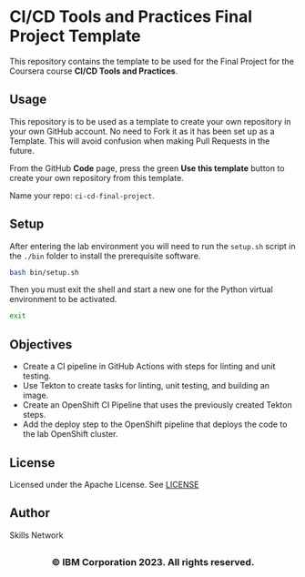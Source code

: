 # CI/CD Tools and Practices Final Project Template

This repository contains the template to be used for the Final Project for the Coursera course **CI/CD Tools and Practices**.

## Usage

This repository is to be used as a template to create your own repository in your own GitHub account. No need to Fork it as it has been set up as a Template. This will avoid confusion when making Pull Requests in the future.

From the GitHub **Code** page, press the green **Use this template** button to create your own repository from this template.

Name your repo: `ci-cd-final-project`.

## Setup

After entering the lab environment you will need to run the `setup.sh` script in the `./bin` folder to install the prerequisite software.

```bash
bash bin/setup.sh
```

Then you must exit the shell and start a new one for the Python virtual environment to be activated.

```bash
exit
```

## Objectives

* Create a CI pipeline in GitHub Actions with steps for linting and unit testing.
* Use Tekton to create tasks for linting, unit testing, and building an image.
* Create an OpenShift CI Pipeline that uses the previously created Tekton steps.
* Add the deploy step to the OpenShift pipeline that deploys the code to the lab OpenShift cluster.


## License

Licensed under the Apache License. See [LICENSE](/LICENSE)

## Author

Skills Network

## <h3 align="center"> © IBM Corporation 2023. All rights reserved. <h3/>
